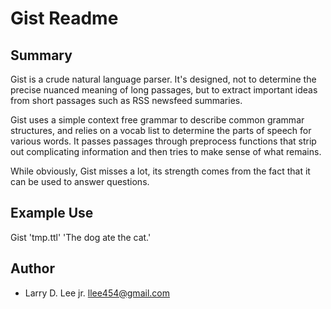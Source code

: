 Gist Readme
===========

Summary
-------

Gist is a crude natural language parser. It's designed, not to
determine the precise nuanced meaning of long passages, but to
extract important ideas from short passages such as RSS newsfeed
summaries.

Gist uses a simple context free grammar to describe common grammar
structures, and relies on a vocab list to determine the parts of
speech for various words. It passes passages through preprocess
functions that strip out complicating information and then tries to
make sense of what remains.

While obviously, Gist misses a lot, its strength comes from the fact
that it can be used to answer questions.

Example Use
-----------

  Gist 'tmp.ttl' 'The dog ate the cat.'

Author
------

  * Larry D. Lee jr. <llee454@gmail.com>

